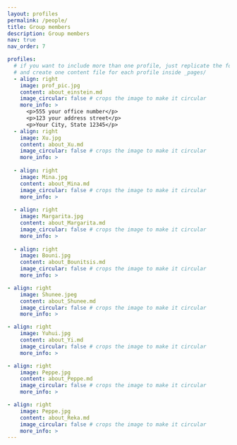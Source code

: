 ```yaml
---
layout: profiles
permalink: /people/
title: Group members
description: Group members
nav: true
nav_order: 7

profiles:
  # if you want to include more than one profile, just replicate the following block
  # and create one content file for each profile inside _pages/
  - align: right
    image: prof_pic.jpg
    content: about_einstein.md
    image_circular: false # crops the image to make it circular
    more_info: >
      <p>555 your office number</p>
      <p>123 your address street</p>
      <p>Your City, State 12345</p>
  - align: right
    image: Xu.jpg
    content: about_Xu.md
    image_circular: false # crops the image to make it circular
    more_info: >
         
  - align: right
    image: Mina.jpg
    content: about_Mina.md
    image_circular: false # crops the image to make it circular
    more_info: >
      
  - align: right
    image: Margarita.jpg
    content: about_Margarita.md
    image_circular: false # crops the image to make it circular
    more_info: >
      
  - align: right
    image: Bouni.jpg
    content: about_Bounitsis.md
    image_circular: false # crops the image to make it circular
    more_info: >

- align: right
    image: Shunee.jpeg
    content: about_Shunee.md
    image_circular: false # crops the image to make it circular
    more_info: >

- align: right
    image: Yuhui.jpg
    content: about_Yi.md
    image_circular: false # crops the image to make it circular
    more_info: >

- align: right
    image: Peppe.jpg
    content: about_Peppe.md
    image_circular: false # crops the image to make it circular
    more_info: >

- align: right
    image: Peppe.jpg
    content: about_Reka.md
    image_circular: false # crops the image to make it circular
    more_info: >
---
```

